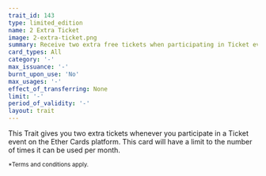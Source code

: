 ```yaml
---
trait_id: 143
type: limited_edition
name: 2 Extra Ticket
image: 2-extra-ticket.png
summary: Receive two extra free tickets when participating in Ticket events.
card_types: All
category: '-'
max_issuance: '-'
burnt_upon_use: 'No'
max_usages: '-'
effect_of_transferring: None
limit: '-'
period_of_validity: '-'
layout: trait
---
```



This Trait gives you two extra tickets whenever you participate in a Ticket event on the Ether Cards platform. This card will have a limit to the number of times it can be used per month. 

<small>*Terms and conditions apply.</small>

